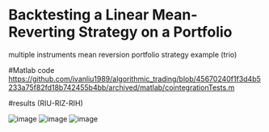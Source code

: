 # Backtesting a Linear Mean-Reverting Strategy on a Portfolio
multiple instruments mean reversion portfolio strategy example (trio)

#Matlab code
https://github.com/ivanliu1989/algorithmic_trading/blob/45670240f1f3d4b5233a75f82fd18b742455b4bb/archived/matlab/cointegrationTests.m

#results (RIU-RIZ-RIH)

![image](https://user-images.githubusercontent.com/54414784/135768635-c3fa4902-adce-4959-bc1d-c839f7e8e930.png)
![image](https://user-images.githubusercontent.com/54414784/135768636-97398623-d653-4e59-b57e-6213325c2015.png)
![image](https://user-images.githubusercontent.com/54414784/135768641-cdee7379-4243-4b1b-aff4-070cc03c760d.png)

